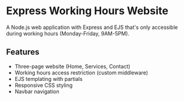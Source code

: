 # Express Working Hours Website

A Node.js web application with Express and EJS that's only accessible during working hours (Monday-Friday, 9AM-5PM).

## Features
- Three-page website (Home, Services, Contact)
- Working hours access restriction (custom middleware)
- EJS templating with partials
- Responsive CSS styling
- Navbar navigation
